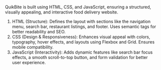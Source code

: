 QuikBite is built using HTML, CSS, and JavaScript, ensuring a structured, visually appealing, and interactive food delivery website.

1. HTML (Structure): Defines the layout with sections like the navigation menu, search bar, restaurant listings, and footer. Uses semantic tags for better readability and SEO.
2. CSS (Design & Responsiveness): Enhances visual appeal with colors, typography, hover effects, and layouts using Flexbox and Grid. Ensures mobile compatibility.
3. JavaScript (Interactivity): Adds dynamic features like search bar focus effects, a smooth scroll-to-top button, and form validation for better user experience.
